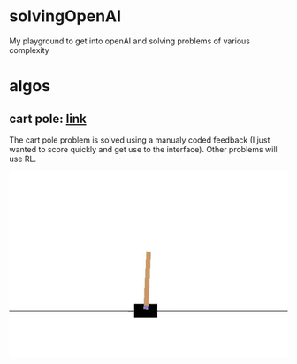 # solvingOpenAI
My playground to get into openAI and solving problems of various complexity

# algos
## cart pole: [link](https://gym.openai.com/evaluations/eval_IXlw7hqTQ6G0wmZniffSQ)
The cart pole problem is solved using a manualy coded feedback (I just wanted to score quickly and get use to the interface). Other problems will use RL.

![Alt text](cartPole.gif?raw=true "cartPole-v1 episode 0")
